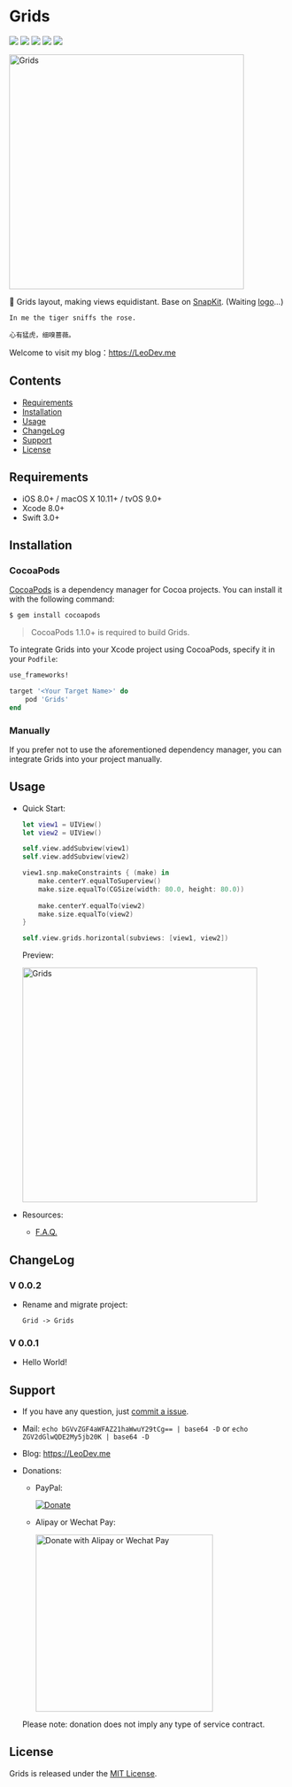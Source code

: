 <H1>Grids</H1>

<p align="center">

<a href="https://travis-ci.org/iTofu/Grids"><img src="https://img.shields.io/travis/iTofu/Grids.svg?style=flat"></a>
<a href="http://cocoadocs.org/docsets/Grids"><img src="https://img.shields.io/cocoapods/v/Grids.svg"></a>
<a href="https://raw.githubusercontent.com/iTofu/Grids/master/LICENSE"><img src="https://img.shields.io/cocoapods/l/Grids.svg"></a>
<a href="http://cocoadocs.org/docsets/Grids"><img src="https://img.shields.io/cocoapods/p/Grids.svg"></a>
<a href="https://LeoDev.me"><img src="https://img.shields.io/badge/blog-LeoDev.me-brightgreen.svg"></a>

</p>

<p>

<img src="https://raw.githubusercontent.com/iTofu/Grids/master/DemoImages/GridsDemo01.png" alt="Grids" title="Grids" width="424"/>

🏁 Grids layout, making views equidistant. Base on [SnapKit](https://github.com/SnapKit/SnapKit). (Waiting [logo](mailto:leodaxia@gmail.com)...)

</p>

```
In me the tiger sniffs the rose.

心有猛虎，细嗅蔷薇。
```

Welcome to visit my blog：https://LeoDev.me



## Contents

* [Requirements](https://github.com/iTofu/Grids#requirements)
* [Installation](https://github.com/iTofu/Grids#installation)
* [Usage](https://github.com/iTofu/Grids#usage)
* [ChangeLog](https://github.com/iTofu/Grids#changelog)
* [Support](https://github.com/iTofu/Grids#support)
* [License](https://github.com/iTofu/Grids#license)



## Requirements

* iOS 8.0+ / macOS X 10.11+ / tvOS 9.0+
* Xcode 8.0+
* Swift 3.0+



## Installation

### CocoaPods

[CocoaPods](http://cocoapods.org) is a dependency manager for Cocoa projects. You can install it with the following command:

```bash
$ gem install cocoapods
```

> CocoaPods 1.1.0+ is required to build Grids.

To integrate Grids into your Xcode project using CocoaPods, specify it in your `Podfile`:

```ruby
use_frameworks!

target '<Your Target Name>' do
    pod 'Grids'
end
```

### Manually

If you prefer not to use the aforementioned dependency manager, you can integrate Grids into your project manually.



## Usage

* Quick Start:

  ```swift
  let view1 = UIView()
  let view2 = UIView()

  self.view.addSubview(view1)
  self.view.addSubview(view2)

  view1.snp.makeConstraints { (make) in
      make.centerY.equalToSuperview()
      make.size.equalTo(CGSize(width: 80.0, height: 80.0))
    
      make.centerY.equalTo(view2)
      make.size.equalTo(view2)
  }

  self.view.grids.horizontal(subviews: [view1, view2])
  ```
  
  Preview:

  <img src="https://raw.githubusercontent.com/iTofu/Grids/master/DemoImages/GridsDemo02.png" alt="Grids" title="Grids" width="424"/>

* Resources:

  * [F.A.Q.](https://github.com/iTofu/Grids/issues?q=)



## ChangeLog

### V 0.0.2

* Rename and migrate project:

  ```
  Grid -> Grids
  ```

### V 0.0.1

* Hello World!



## Support

* If you have any question, just [commit a issue](https://github.com/iTofu/Grids/issues/new).

* Mail: `echo bGVvZGF4aWFAZ21haWwuY29tCg== | base64 -D` or `echo ZGV2dGlwQDE2My5jb20K | base64 -D`

* Blog: https://LeoDev.me

* Donations:

  * PayPal:
  
    [![Donate](https://www.paypalobjects.com/en_US/i/btn/btn_donate_SM.gif)](https://www.paypal.com/cgi-bin/webscr?cmd=_donations&business=leodaxia@gmail.com&item_name=Support%20Leo)
  
  * Alipay or Wechat Pay:
  
    <img src="https://cdnqiniu.leodev.me/donate.png?v=1" alt="Donate with Alipay or Wechat Pay" title="Donate with Alipay or Wechat Pay" width="320"/>
    
  Please note: donation does not imply any type of service contract.


## License

Grids is released under the [MIT License](https://github.com/iTofu/Grids/blob/master/LICENSE).

